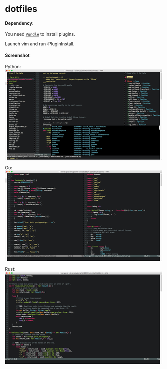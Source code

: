 # dotfiles

#### Dependency:
You need [`Vundle`](https://github.com/VundleVim/Vundle.vim) to install plugins.

Launch vim and run :PluginInstall.

#### Screenshot
Python:
![Python](https://github.com/ts25504/dotfiles/raw/master/screenshots/python-gvim.png)

Go:
![Go](https://github.com/ts25504/dotfiles/raw/master/screenshots/go-gvim.png)

Rust:
![Rust](https://github.com/ts25504/dotfiles/raw/master/screenshots/rust-gvim.png)
